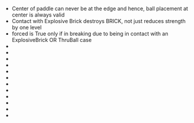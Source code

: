 * Center of paddle can never be at the edge and hence, ball placement at center is always valid
* Contact with Explosive Brick destroys BRICK, not just reduces strength by one level
* forced is True only if in breaking due to being in contact with an ExplosiveBrick OR ThruBall case
*
*
*
*
*
*
*
*
*
*
*
*
